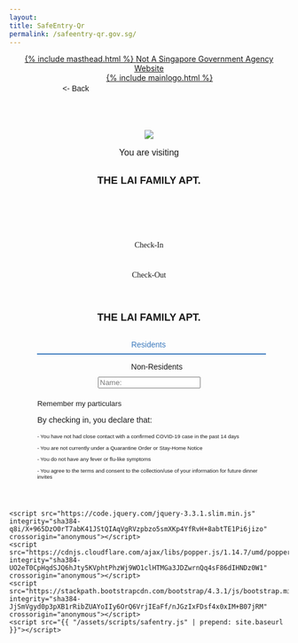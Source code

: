 ```yaml
---
layout: 
title: SafeEntry-Qr
permalink: /safeentry-qr.gov.sg/
---
```

<html lang="en">
<head>
	<title>SafeEntry - National digital check-in system</title>
    <meta content="SafeEntry - National digital check-in system" name="title">
    <meta content="Keep a record of visitors to your business venue and support contact tracing. Register for SafeEntry now and help fight Covid-19 in Singapore." name="description">
    <meta content="width=device-width, initial-scale=1" name="viewport">
    <meta charset="UTF-8">
    <meta name="viewport" content="width=device-width, initial-scale=1, shrink-to-fit=no">
    <meta http-equiv="X-UA-Compatible" content="IE=edge">
    <link rel="stylesheet" href="https://stackpath.bootstrapcdn.com/bootstrap/4.3.1/css/bootstrap.min.css" integrity="sha384-ggOyR0iXCbMQv3Xipma34MD+dH/1fQ784/j6cY/iJTQUOhcWr7x9JvoRxT2MZw1T" crossorigin="anonymous">
    <link rel="preconnect" href="https://fonts.gstatic.com">
    <link href="https://fonts.googleapis.com/css2?family=Poppins:wght@100;200;300;400;500;600;700;800;900&display=swap" rel="stylesheet">
    <link href="https://fonts.googleapis.com/css2?family=Roboto:wght@300;500;700&display=swap" rel="stylesheet">
    <link href="{{ "/assets/css/safeentry/images/apple-touch-icon-1dd8b61974c49869bd4742e4de51c4fe7460e894341abd770b7f5f7720017a44.png" | prepend: site.baseurl }}" rel="apple-touch-icon"/>
    <link href="{{ "/assets/css/safeentry/images/apple-touch-icon-1dd8b61974c49869bd4742e4de51c4fe7460e894341abd770b7f5f7720017a44.png" | prepend: site.baseurl }}" rel="apple-touch-icon-precomposed"/>
    <link href="{{ "/assets/css/safeentry/images/apple-touch-icon-57x57-30ebc8b3c8a5b6aaa9fc11b65a4798ebd710854528d7e90bcf20664b33679523.png" | prepend: site.baseurl }}" rel="apple-touch-icon" size="57x57"/>
    <link href = "{{ "/assets/css/safeentry/images/apple-touch-icon-76x76-93bea73fdfbc9eeca429da8050826b29f3cc94aa1d85a209a008aa0ecfefa8cd.png" | prepend: site.baseurl }}" rel="apple-touch-icon" sizes="76x76"/>
    <link href = "{{ "/assets/css/safeentry/images/apple-touch-icon-120x120-d7bf56c5e7d6473bb5bd28a2bc654581eb2dfd7b81a760b3f1d0ebf866ae276c.png" | prepend: site.baseurl }}" rel="apple-touch-icon" sizes="120x120"/>
    <link href = "{{ "/assets/css/safeentry/images/apple-touch-icon-120x120-d7bf56c5e7d6473bb5bd28a2bc654581eb2dfd7b81a760b3f1d0ebf866ae276c.png" | prepend: site.baseurl }}" rel="apple-touch-icon" sizes="120x120"/>
    <link href = "{{ "/assets/css/safeentry/images/apple-touch-icon-120x120-d7bf56c5e7d6473bb5bd28a2bc654581eb2dfd7b81a760b3f1d0ebf866ae276c.png" | prepend: site.baseurl }}" rel="apple-touch-icon-120x120-precomposed" sizes="120x120"/>
    <link href = "{{ "/assets/css/safeentry/images/apple-touch-icon-152x152-68d5a4e64f9e0fbf78bded8e639fc806d9e1a4569517a76193e8fdd20f86c4dc.png" | prepend: site.baseurl }}" rel="apple-touch-icon" sizes="152x152"/>
    <link href = "{{ "/assets/css/safeentry/images/apple-touch-icon-167x167-b97b67989e6dfab9deb9c9af7c65079fef6e00daef3cbfdc1373b23d6946a7dc.png" | prepend: site.baseurl }}" rel="apple-touch-icon" sizes="167x167"/>
    <link href = "{{ "/assets/css/safeentry/images/apple-touch-icon-1dd8b61974c49869bd4742e4de51c4fe7460e894341abd770b7f5f7720017a44.png" | prepend: site.baseurl }}" rel="apple-touch-icon" sizes="180x180"/>
    <link  href = "{{ "/fav1" | prepend: site.baseurl }}" rel="icon"/>
    <link href = "{{ "/fav2-96x96" | prepend: site.baseurl }}" rel="icon" sizes="96x96"/>
    <link href = "{{ "/fav3" | prepend: site.baseurl }}" rel="icon" sizes="192x192"/>
    <link href = "{{ "/fav4" | prepend: site.baseurl }}" rel="icon" sizes="196x196"/>
    <link rel="shortcut icon" type="image/x-icon" href ="/safeentry/favicon.ico"/> 
    <link rel="apple-touch-icon" sizes="180x180" href="/safeentry/apple-touch-icon.png">
    <link rel="icon" type="image/png" sizes="32x32" href="/safeentry/favicon-32x32.png">
    <link rel="icon" type="image/png" sizes="16x16" href="/safeentry/favicon-16x16.png">
    <link rel="manifest" href="/safeentry/site.webmanifest">
    <link rel="mask-icon" href="/safeentry/safari-pinned-tab.svg" color="#5bbad5">
    <meta name="msapplication-TileColor" content="#da532c">
    <meta name="theme-color" content="#ffffff">
    <link rel="stylesheet" media="all" href="{{ "/assets/safeentry/style.scss" | prepend: site.baseurl }}"/>
</head>
<body id="safe-entry">
    <div class="wrapper">
        <header>
            <div class="container-fluid px-0" id="govsg-masthead">
                <div class="container-lg">
                    <a id="govsg-link" href="">
                        {% include masthead.html %}
                        <span class="ml-2" id="govsg-text">Not A Singapore Government Agency Website</span>
                    </a>
                </div>
            </div>
            <div class="container-fluid px-0" id="navbar-container">
                <div class="navbar navbar-expand-lg container-lg" id="navbar" >
                <p class="contactForm text-secondary" id="back" style="font-family: Poppins, sans-serif; position: absolute; font-size: 0.875rem; margin-left: 10%; margin-top: 2%"><- Back</p>
                    <a class="" style="margin: 0 auto" href="">
                        <div style="padding-left: 38px;">
                            {% include mainlogo.html %}
                        </div>
                    </a>
                </div>
            </div>
        </header>
        <div class="p-0" id="main">
            <div style="margin-top: 10px"></div>
            <div class="shadow landing" style="margin: 0 auto; width: 75%; border: 0px; border-radius: 15px; font-family: Poppins, sans-serif; text-align: center; padding: 30px">
                <div style="position: relative; top: 30%">
                    <img id="location" src="{{"/assets/safeentry/images/location.png" | prepend: site.baseurl }} "/>
                    <p style="font-weight: 400; font-size: 1rem; padding-bottom: 3%">You are visiting</p>
                    <p style="font-weight: 600; font-size: 1.15rem;">THE LAI FAMILY APT.</p>
                </div>
            </div>
            <div class="landing" style="margin-top: 40px"></div>
            <div class="landing" style="font-family: Poppins">
                <div id="check-in" class="shadow-intense" style="margin: 0 auto; width: 45%; text-align: center; border: 0px; border-radius: 30px; padding: 10px 0">
                    Check-In
                </div>
                <div style="margin-top: 20px"></div>
                <div id="check-out" class="shadow-intense" style="margin: 0 auto; width: 45%; text-align: center; border-radius: 30px; padding: 8px 0">
                    Check-Out
                </div>
            </div>
            <div class="shadow contactForm" style="margin: 0 auto; width: 80%; border: 0px; border-radius: 7px; font-family: Poppins, sans-serif; text-align: center; padding: 30px">
                <div style="position: relative; top: 6%">
                    <p style="font-weight: 600; font-size: 1.15rem; padding-bottom: 3%">THE LAI FAMILY APT.</p>
                    <div id="residentSelection" style="margin: 0 auto;">
                        <div class="formRes" style="margin-right: 7%;">
                        <p style="margin-left: 7%; margin-bottom: 2%; color: rgb(58, 121, 189);">Residents</p>
                        <hr style="width:110%; color: #3A79BD; background-color: #3A79BD; height: 2px; border: none; margin-top: 0;">
                        </div>
                        <p class="formRes text-secondary" style="margin-left: 7%; margin-bottom: 2%;">Non-Residents</p>
                    </div>
                    <div style="margin-top: 10px"></div>
                    <form id="formInput">
                        <input type="text" class="inputfield" placeholder="Name:" onfocus="this.placeholder = ''" onblur="this.placeholder='Name:'">
                        <div style="margin-top: 20px"></div>
                    </form>
                    <p style="text-align: left; font-size: 0.83rem">Remember my particulars</p>
                    <div style="text-align: left" id="info">
                        <p style="font-weight: 500; font-size: 0.9rem; margin-bottom: 1rem">By checking in, you declare that: </p>
                        <p style="font-weight: 400; font-size: 0.6rem">- You have not had close contact with a confirmed COVID-19 case in the past 14 days</p>
                        <p style="font-weight: 400; font-size: 0.6rem">- You are not currently under a Quarantine Order or Stay-Home Notice</p>
                        <p style="font-weight: 400; font-size: 0.6rem">- You do not have any fever or flu-like symptoms</p>
                        <p style="font-weight: 400; font-size: 0.6rem">- You agree to the terms and consent to the collection/use of your information for future dinner invites</p>
                    </div>
                </div>
            </div>
        </div>
    </div>

    <script src="https://code.jquery.com/jquery-3.3.1.slim.min.js" integrity="sha384-q8i/X+965DzO0rT7abK41JStQIAqVgRVzpbzo5smXKp4YfRvH+8abtTE1Pi6jizo" crossorigin="anonymous"></script>
    <script src="https://cdnjs.cloudflare.com/ajax/libs/popper.js/1.14.7/umd/popper.min.js" integrity="sha384-UO2eT0CpHqdSJQ6hJty5KVphtPhzWj9WO1clHTMGa3JDZwrnQq4sF86dIHNDz0W1" crossorigin="anonymous"></script>
    <script src="https://stackpath.bootstrapcdn.com/bootstrap/4.3.1/js/bootstrap.min.js" integrity="sha384-JjSmVgyd0p3pXB1rRibZUAYoIIy6OrQ6VrjIEaFf/nJGzIxFDsf4x0xIM+B07jRM" crossorigin="anonymous"></script>
    <script src="{{ "/assets/scripts/safentry.js" | prepend: site.baseurl }}"></script>
</body>
</html>